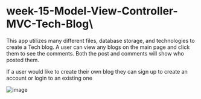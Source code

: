 # week-15-Model-View-Controller-MVC-Tech-Blog\

This app utilizes many different files, database storage, and technologies to create a Tech blog. A user can view any blogs on the main page and click them to see the comments. Both the post and comments will show who posted them.

If a user would like to create their own blog they can sign up to create an account or login to an existing one

![image](https://user-images.githubusercontent.com/106626454/191140311-c502b71e-f1b3-4e35-84fe-749717216105.png)
